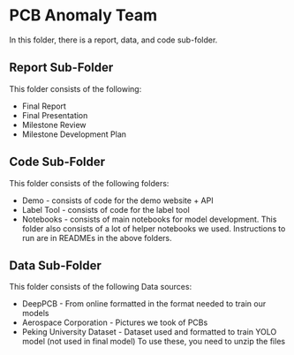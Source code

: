 # PCB Anomaly Team
In this folder, there is a report, data, and code sub-folder. 

## Report Sub-Folder
This folder consists of the following:
- Final Report
- Final Presentation
- Milestone Review
- Milestone Development Plan

## Code Sub-Folder
This folder consists of the following folders:
- Demo - consists of code for the demo website + API
- Label Tool - consists of code for the label tool
- Notebooks - consists of main notebooks for model development. This folder also consists of a lot of helper notebooks we used. 
Instructions to run are in READMEs in the above folders. 

## Data Sub-Folder
This folder consists of the following Data sources:
- DeepPCB - From online formatted in the format needed to train our models
- Aerospace Corporation - Pictures we took of PCBs
- Peking University Dataset - Dataset used and formatted to train YOLO model (not used in final model)
To use these, you need to unzip the files